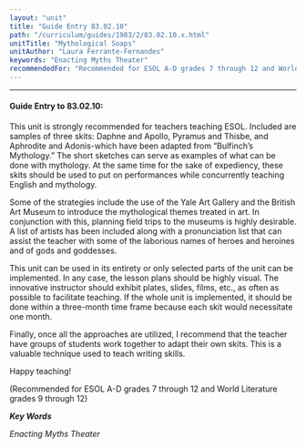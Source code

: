 ```yaml
---
layout: "unit"
title: "Guide Entry 83.02.10"
path: "/curriculum/guides/1983/2/83.02.10.x.html"
unitTitle: "Mythological Soaps"
unitAuthor: "Laura Ferrante-Fernandes"
keywords: "Enacting Myths Theater"
recommendedFor: "Recommended for ESOL A-D grades 7 through 12 and World Literature grades 9 through 12"
---
```

<body>
<hr/>
<h4>
Guide Entry to 83.02.10:
</h4>
This unit is strongly recommended for teachers teaching ESOL. Included are samples of three skits: Daphne and Apollo, Pyramus and Thisbe, and Aphrodite and Adonis-which have been adapted from “Bulfinch’s Mythology.”  The short sketches can serve as examples of what can be done with mythology.  At the same time for the sake of expediency, these skits should be used to put on performances while concurrently teaching English and mythology.
<p>
Some of the strategies include the use of the Yale Art Gallery and the British Art Museum to introduce the mythological themes treated in art.  In conjunction with this, planning field trips to the museums is highly desirable.  A list of artists has been included along with a pronunciation list that can assist the teacher with some of the laborious names of heroes and heroines and of gods and goddesses.
</p>
<p>
This unit can be used in its entirety or only selected parts of the unit can be implemented.  In any case, the lesson plans should be highly visual.  The innovative instructor should exhibit plates, slides, films, etc., as often as possible to facilitate teaching.  If the whole unit is implemented, it should be done within a three-month time frame because each skit would necessitate one month.
</p>
<p>
Finally, once all the approaches are utilized, I recommend that the teacher have groups of students work together to adapt their own skits.  This is a valuable technique used to teach writing skills.
</p>
<p>
Happy teaching!
</p>
<p>
(Recommended for ESOL A-D grades 7 through 12 and World Literature grades 9 through 12)
</p>
<p>
<b>
<i>
Key Words
</i>
</b>
<br/>
</p>
<p>
<i>
Enacting Myths Theater
</i>
</p>
</body>